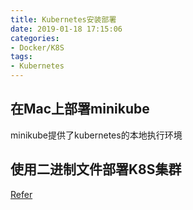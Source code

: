 ```yaml
---
title: Kubernetes安装部署
date: 2019-01-18 17:15:06
categories: 
- Docker/K8S
tags: 
- Kubernetes
---
```


## 在Mac上部署minikube

minikube提供了kubernetes的本地执行环境



## 使用二进制文件部署K8S集群

[Refer](https://github.com/opsnull/follow-me-install-kubernetes-cluster)